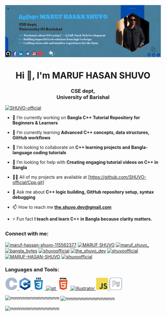 <div align="center">
  <img src="profile-readme.png" alt="Maruf Hasan Shuvo"/>
</div>

<h1 align="center">Hi 👋, I'm MARUF HASAN SHUVO</h1>
<h3 align="center">CSE dept,<br>University of Barishal</h3>


<p align="left"> <a href="https://github.com/ryo-ma/github-profile-trophy"><img src="https://github-profile-trophy.vercel.app/?username=SHUVO-official" alt="SHUVO-official" /></a> </p>

- 🔭 I’m currently working on **Bangla C++ Tutorial Repository for Beginners & Learners**

- 🌱 I’m currently learning **Advanced C++ concepts, data structures, GitHub workflows**

- 👯 I’m looking to collaborate on **C++ learning projects and Bangla-language coding tutorials**

- 🤝 I’m looking for help with **Creating engaging tutorial videos on C++ in Bangla**

- 👨‍💻 All of my projects are available at [https://github.com/SHUVO-official/Cpp.git]
- 💬 Ask me about **C++ logic building, GitHub repository setup, syntax debugging**

- 📫 How to reach me **the.shuvo.dev@gmail.com**

- ⚡ Fun fact **I teach and learn C++ in Bangla because clarity matters.**

<h3 align="left">Connect with me:</h3>
<p align="left">
<a href="https://linkedin.com/in/maruf-hassan-shuvo-115562377" target="blank"><img align="center" src="https://raw.githubusercontent.com/rahuldkjain/github-profile-readme-generator/master/src/images/icons/Social/linked-in-alt.svg" alt="maruf-hassan-shuvo-115562377" height="30" width="40" /></a>
<a href="https://fb.com/MARUF SHUVO" target="blank"><img align="center" src="https://raw.githubusercontent.com/rahuldkjain/github-profile-readme-generator/master/src/images/icons/Social/facebook.svg" alt="MARUF SHUVO" height="30" width="40" /></a>
<a href="https://instagram.com/maruf_shuvo_" target="blank"><img align="center" src="https://raw.githubusercontent.com/rahuldkjain/github-profile-readme-generator/master/src/images/icons/Social/instagram.svg" alt="maruf_shuvo_" height="30" width="40" /></a>
<a href="https://www.youtube.com/c/bangla_bytes" target="blank"><img align="center" src="https://raw.githubusercontent.com/rahuldkjain/github-profile-readme-generator/master/src/images/icons/Social/youtube.svg" alt="bangla_bytes" height="30" width="40" /></a>
<a href="https://www.codechef.com/users/shuvoofficial" target="blank"><img align="center" src="https://cdn.jsdelivr.net/npm/simple-icons@3.1.0/icons/codechef.svg" alt="shuvoofficial" height="30" width="40" /></a>
<a href="https://www.hackerrank.com/the_shuvo_dev" target="blank"><img align="center" src="https://raw.githubusercontent.com/rahuldkjain/github-profile-readme-generator/master/src/images/icons/Social/hackerrank.svg" alt="the_shuvo_dev" height="30" width="40" /></a>
<a href="https://codeforces.com/profile/shuvoofficial" target="blank"><img align="center" src="https://raw.githubusercontent.com/rahuldkjain/github-profile-readme-generator/master/src/images/icons/Social/codeforces.svg" alt="shuvoofficial" height="30" width="40" /></a>
<a href="https://www.leetcode.com/
MARUF-HASAN-SHUVO" target="blank"><img align="center" src="https://raw.githubusercontent.com/rahuldkjain/github-profile-readme-generator/master/src/images/icons/Social/leet-code.svg" alt="
MARUF-HASAN-SHUVO" height="30" width="40" /></a>
<a href="https://auth.geeksforgeeks.org/user/shuvoofficial" target="blank"><img align="center" src="https://raw.githubusercontent.com/rahuldkjain/github-profile-readme-generator/master/src/images/icons/Social/geeks-for-geeks.svg" alt="shuvoofficial" height="30" width="40" /></a>
</p>

<h3 align="left">Languages and Tools:</h3>
<p align="left"> <a href="https://www.cprogramming.com/" target="_blank" rel="noreferrer"> <img src="https://raw.githubusercontent.com/devicons/devicon/master/icons/c/c-original.svg" alt="c" width="40" height="40"/> </a> <a href="https://www.w3schools.com/cpp/" target="_blank" rel="noreferrer"> <img src="https://raw.githubusercontent.com/devicons/devicon/master/icons/cplusplus/cplusplus-original.svg" alt="cplusplus" width="40" height="40"/> </a> <a href="https://www.w3schools.com/css/" target="_blank" rel="noreferrer"> <img src="https://raw.githubusercontent.com/devicons/devicon/master/icons/css3/css3-original-wordmark.svg" alt="css3" width="40" height="40"/> </a> <a href="https://git-scm.com/" target="_blank" rel="noreferrer"> <img src="https://www.vectorlogo.zone/logos/git-scm/git-scm-icon.svg" alt="git" width="40" height="40"/> </a> <a href="https://www.w3.org/html/" target="_blank" rel="noreferrer"> <img src="https://raw.githubusercontent.com/devicons/devicon/master/icons/html5/html5-original-wordmark.svg" alt="html5" width="40" height="40"/> </a> <a href="https://www.adobe.com/in/products/illustrator.html" target="_blank" rel="noreferrer"> <img src="https://www.vectorlogo.zone/logos/adobe_illustrator/adobe_illustrator-icon.svg" alt="illustrator" width="40" height="40"/> </a> <a href="https://developer.mozilla.org/en-US/docs/Web/JavaScript" target="_blank" rel="noreferrer"> <img src="https://raw.githubusercontent.com/devicons/devicon/master/icons/javascript/javascript-original.svg" alt="javascript" width="40" height="40"/> </a> <a href="https://www.photoshop.com/en" target="_blank" rel="noreferrer"> <img src="https://raw.githubusercontent.com/devicons/devicon/master/icons/photoshop/photoshop-line.svg" alt="photoshop" width="40" height="40"/> </a> </p>

<p><img align="left" src="https://github-readme-stats.vercel.app/api/top-langs?username=mmmmmmmmmmmmm&show_icons=true&locale=en&layout=compact" alt="mmmmmmmmmmmmm" /></p>

<p>&nbsp;<img align="center" src="https://github-readme-stats.vercel.app/api?username=mmmmmmmmmmmmm&show_icons=true&locale=en" alt="mmmmmmmmmmmmm" /></p>

<p><img align="center" src="https://github-readme-streak-stats.herokuapp.com/?user=mmmmmmmmmmmmm&" alt="mmmmmmmmmmmmm" /></p>





